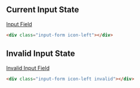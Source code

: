 ## Current Input State

[Input Field](/images_states/Screenshot%202023-10-27%20170930.png)

```html
<div class="input-form icon-left"></div>
```

## Invalid Input State

[Invalid Input Field](/images_states/Screenshot%202023-10-27%20171227.png)

```html
<div class="input-form icon-left invalid"></div>
```

